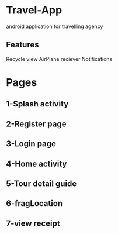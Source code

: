 # Travel-App
android application for travelling agency
## Features
 Recycle view
 AirPlane reciever
 Notifications

# Pages
## 1-Splash activity
## 2-Register page
## 3-Login page
## 4-Home activity
## 5-Tour detail guide
## 6-fragLocation
## 7-view receipt
